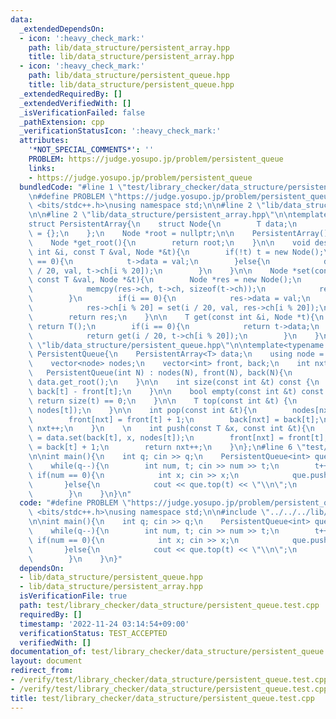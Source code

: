 ```yaml
---
data:
  _extendedDependsOn:
  - icon: ':heavy_check_mark:'
    path: lib/data_structure/persistent_array.hpp
    title: lib/data_structure/persistent_array.hpp
  - icon: ':heavy_check_mark:'
    path: lib/data_structure/persistent_queue.hpp
    title: lib/data_structure/persistent_queue.hpp
  _extendedRequiredBy: []
  _extendedVerifiedWith: []
  _isVerificationFailed: false
  _pathExtension: cpp
  _verificationStatusIcon: ':heavy_check_mark:'
  attributes:
    '*NOT_SPECIAL_COMMENTS*': ''
    PROBLEM: https://judge.yosupo.jp/problem/persistent_queue
    links:
    - https://judge.yosupo.jp/problem/persistent_queue
  bundledCode: "#line 1 \"test/library_checker/data_structure/persistent_queue.test.cpp\"\
    \n#define PROBLEM \"https://judge.yosupo.jp/problem/persistent_queue\"\n#include\
    \ <bits/stdc++.h>\nusing namespace std;\n\n#line 2 \"lib/data_structure/persistent_queue.hpp\"\
    \n\n#line 2 \"lib/data_structure/persistent_array.hpp\"\n\ntemplate<typename T>\n\
    struct PersistentArray{\n    struct Node{\n        T data;\n        Node *ch[20]\
    \ = {};\n    };\n    Node *root = nullptr;\n\n    PersistentArray() {}\n    \n\
    \    Node *get_root(){\n        return root;\n    }\n\n    void destructive_set(const\
    \ int &i, const T &val, Node *&t){\n        if(!t) t = new Node();\n        if(i\
    \ == 0){\n            t->data = val;\n        }else{\n            destructive_set(i\
    \ / 20, val, t->ch[i % 20]);\n        }\n    }\n\n    Node *set(const int &i,\
    \ const T &val, Node *&t){\n        Node *res = new Node();\n        if(t){\n\
    \            memcpy(res->ch, t->ch, sizeof(t->ch));\n            res->data = t->data;\n\
    \        }\n        if(i == 0){\n            res->data = val;\n        }else{\n\
    \            res->ch[i % 20] = set(i / 20, val, res->ch[i % 20]);\n        }\n\
    \        return res;\n    }\n\n    T get(const int &i, Node *t){\n        if(!t)\
    \ return T();\n        if(i == 0){\n            return t->data;\n        }else{\n\
    \            return get(i / 20, t->ch[i % 20]);\n        }\n    }\n};\n#line 4\
    \ \"lib/data_structure/persistent_queue.hpp\"\n\ntemplate<typename T>\nstruct\
    \ PersistentQueue{\n    PersistentArray<T> data;\n    using node = typename PersistentArray<T>::Node*;\n\
    \    vector<node> nodes;\n    vector<int> front, back;\n    int nxt = 1;\n\n \
    \   PersistentQueue(int N) : nodes(N), front(N), back(N){\n        nodes[0] =\
    \ data.get_root();\n    }\n\n    int size(const int &t) const {\n        return\
    \ back[t] - front[t];\n    }\n\n    bool empty(const int &t) const {\n       \
    \ return size(t) == 0;\n    }\n\n    T top(const int &t) {\n        return data.get(front[t],\
    \ nodes[t]);\n    }\n\n    int pop(const int &t){\n        nodes[nxt] = nodes[t];\n\
    \        front[nxt] = front[t] + 1;\n        back[nxt] = back[t];\n        return\
    \ nxt++;\n    }\n    \n    int push(const T &x, const int &t){\n        nodes[nxt]\
    \ = data.set(back[t], x, nodes[t]);\n        front[nxt] = front[t];\n        back[nxt]\
    \ = back[t] + 1;\n        return nxt++;\n    }\n};\n#line 6 \"test/library_checker/data_structure/persistent_queue.test.cpp\"\
    \n\nint main(){\n    int q; cin >> q;\n    PersistentQueue<int> que(q + 1);\n\
    \    while(q--){\n        int num, t; cin >> num >> t;\n        t++;\n       \
    \ if(num == 0){\n            int x; cin >> x;\n            que.push(x, t);\n \
    \       }else{\n            cout << que.top(t) << \"\\n\";\n            que.pop(t);\n\
    \        }\n    }\n}\n"
  code: "#define PROBLEM \"https://judge.yosupo.jp/problem/persistent_queue\"\n#include\
    \ <bits/stdc++.h>\nusing namespace std;\n\n#include \"../../../lib/data_structure/persistent_queue.hpp\"\
    \n\nint main(){\n    int q; cin >> q;\n    PersistentQueue<int> que(q + 1);\n\
    \    while(q--){\n        int num, t; cin >> num >> t;\n        t++;\n       \
    \ if(num == 0){\n            int x; cin >> x;\n            que.push(x, t);\n \
    \       }else{\n            cout << que.top(t) << \"\\n\";\n            que.pop(t);\n\
    \        }\n    }\n}"
  dependsOn:
  - lib/data_structure/persistent_queue.hpp
  - lib/data_structure/persistent_array.hpp
  isVerificationFile: true
  path: test/library_checker/data_structure/persistent_queue.test.cpp
  requiredBy: []
  timestamp: '2022-11-24 03:14:54+09:00'
  verificationStatus: TEST_ACCEPTED
  verifiedWith: []
documentation_of: test/library_checker/data_structure/persistent_queue.test.cpp
layout: document
redirect_from:
- /verify/test/library_checker/data_structure/persistent_queue.test.cpp
- /verify/test/library_checker/data_structure/persistent_queue.test.cpp.html
title: test/library_checker/data_structure/persistent_queue.test.cpp
---
```

